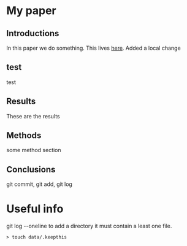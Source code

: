 # My paper




## Introductions


In this paper we do something.
This lives [here](https://github.com/ggrimes/paper).
Added a local change

## test

test

## Results

These are the results

## Methods

some  method section


## Conclusions

git commit, git add, git log


# Useful info
git log --oneline
to add a directory it must contain a least one file.
```
> touch data/.keepthis
```
